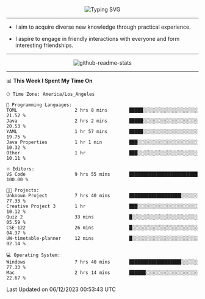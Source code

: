 <p align="center">
  <img src="https://readme-typing-svg.demolab.com?font=Fira+Code&weight=500&size=32&duration=2500&pause=1600&center=true&vCenter=true&random=false&width=1024&height=64&lines=Hi+there+%F0%9F%91%8B;I'm+delighted+you+could+make+it+here+%F0%9F%8E%89;I'm+Harry%2C+a+college+student+still+finding+my+way" alt="Typing SVG" />
</p>


---


- I aim to acquire diverse new knowledge through practical experience.

- I aspire to engage in friendly interactions with everyone and form interesting friendships.


---


<p align="center">
  <img src="https://github-readme-stats.vercel.app/api?username=Harry-Jing&show_icons=true" alt="github-readme-stats"/>
</p>


---

<!--START_SECTION:waka-->
📊 **This Week I Spent My Time On** 

```text
🕑︎ Time Zone: America/Los_Angeles

💬 Programming Languages: 
TOML                     2 hrs 8 mins        █████░░░░░░░░░░░░░░░░░░░░   21.52 % 
Java                     2 hrs 2 mins        █████░░░░░░░░░░░░░░░░░░░░   20.53 % 
YAML                     1 hr 57 mins        █████░░░░░░░░░░░░░░░░░░░░   19.75 % 
Java Properties          1 hr 1 min          ███░░░░░░░░░░░░░░░░░░░░░░   10.32 % 
Other                    1 hr                ███░░░░░░░░░░░░░░░░░░░░░░   10.11 % 

🔥 Editors: 
VS Code                  9 hrs 55 mins       █████████████████████████   100.00 % 

🐱‍💻 Projects: 
Unknown Project          7 hrs 40 mins       ███████████████████░░░░░░   77.33 % 
Creative Project 3       1 hr                ███░░░░░░░░░░░░░░░░░░░░░░   10.12 % 
Quiz 2                   33 mins             █░░░░░░░░░░░░░░░░░░░░░░░░   05.59 % 
CSE-122                  26 mins             █░░░░░░░░░░░░░░░░░░░░░░░░   04.37 % 
UW-timetable-planner     12 mins             █░░░░░░░░░░░░░░░░░░░░░░░░   02.14 % 

💻 Operating System: 
Windows                  7 hrs 40 mins       ███████████████████░░░░░░   77.33 % 
Mac                      2 hrs 14 mins       ██████░░░░░░░░░░░░░░░░░░░   22.67 % 
```


 Last Updated on 06/12/2023 00:53:43 UTC
<!--END_SECTION:waka-->
